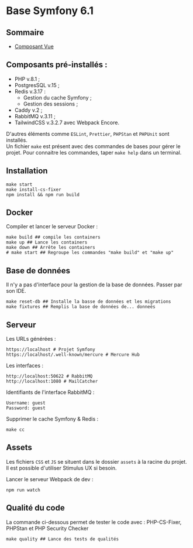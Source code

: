 # Base Symfony 6.1

## Sommaire

* [Composant Vue](docs/components.md)

## Composants pré-installés :
* PHP v.8.1 ;
* PostgresSQL v.15 ;
* Redis v.3.17 :
    * Gestion du cache Symfony ;
    * Gestion des sessions ;
* Caddy v.2 ;
* RabbitMQ v.3.11 ;
* TailwindCSS v.3.2.7 avec Webpack Encore.

D'autres éléments comme `ESLint`, `Prettier`, `PHPStan` et `PHPUnit` sont installés.  
Un fichier `make` est présent avec des commandes de bases pour gérer le projet. Pour connaitre les commandes, taper `make help` dans un terminal.

## Installation

```shell
make start
make install-cs-fixer
npm install && npm run build
```

## Docker

Compiler et lancer le serveur Docker :
```shell
make build ## compile les containers
make up ## Lance les containers
make down ## Arrête les containers
# make start ## Regroupe les commandes "make build" et "make up"
```

## Base de données

Il n'y a pas d'interface pour la gestion de la base de données. Passer par son IDE.

```shell
make reset-db ## Installe la basse de données et les migrations
make fixtures ## Remplis la base de données de... donneés
```

## Serveur

Les URLs générées :
```shell
https://localhost # Projet Symfony
https://localhost/.well-known/mercure # Mercure Hub
```

Les interfaces :
```shell
http://localhost:50622 # RabbitMQ
http://localhost:1080 # MailCatcher
```

Identifiants de l'interface RabbitMQ :
```text
Username: guest
Password: guest
```

Supprimer le cache Symfony & Redis :
```shell
make cc
```

## Assets

Les fichiers `CSS` et `JS` se situent dans le dossier `assets` à la racine du projet.  
Il est possible d'utiliser Stimulus UX si besoin.

Lancer le serveur Webpack de dev :
```shell
npm run watch
```

## Qualité du code

La commande ci-dessous permet de tester le code avec : PHP-CS-Fixer, PHPStan et PHP Security Checker

```shell
make quality ## Lance des tests de qualités
```
